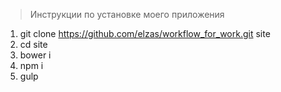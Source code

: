 > Инструкции по установке моего приложения

1. git clone https://github.com/elzas/workflow_for_work.git site
2. cd site
3. bower i
4. npm i
5. gulp
		
